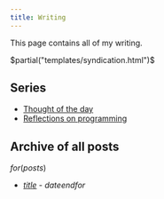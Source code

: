 ```yaml
---
title: Writing
---
```


This page contains all of my writing.

$partial("templates/syndication.html")$

## Series

* [Thought of the day](/writing/thought-of-the-day/index.html)
* [Reflections on programming](/writing/reflections-on-programming/index.html)

## Archive of all posts

$for(posts)$
* [$title$]($url$) - $date$$endfor$
